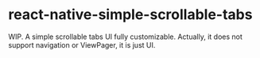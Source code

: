 # react-native-simple-scrollable-tabs

WIP. A simple scrollable tabs UI fully customizable. Actually, it does not support navigation or ViewPager, it is just UI.